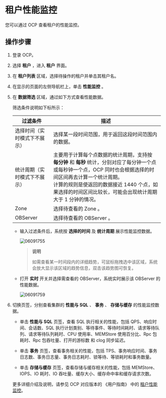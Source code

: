 # 租户性能监控

您可以通过 OCP 查看租户的性能监控。

## 操作步骤

1. 登录 OCP。

2. 选择 **租户** ，进入 **租户** 界面。

3. 在 **租户列表** 区域，选择待操作的租户并单击其租户名。

4. 在显示的页面的左侧导航栏上，单击 **性能监控** 。

5. 在 **数据筛选** 区域，通过如下方式查看性能数据。

   筛选条件说明如下标所示：

   |    **过滤条件**    |        **描述**         |
   |----------------|-------------------------------------------------------------------------------------------------------------------------------------------------------------------|
   | 选择时间（实时模式下不展示） | 选择某一段时间范围，用于返回这段时间范围内的数据。           |
   | 统计周期（实时模式下不展示） | 主要用于计算每个点数据的统计周期，支持按 **每分钟** 和 **每秒** 统计，分别对应了每分钟一个点或每秒钟一个点，OCP 同时也会根据选择的时间区间再去计算一个统计周期。 </br>计算的规则是使返回的数据接近 1440 个点，如果选择的时间区间比较长，可能会出现统计周期大于 1 分钟的情况。 |
   | Zone           | 选择待查看的 Zone 。         |
   | OBServer       | 选择待查看的 OBServer 。     |

   * 输入过滤条件后，系统按 **选择的时间** 及 **统计周期** 展示性能监控数据。
  
      ![06091755](https://help-static-aliyun-doc.aliyuncs.com/assets/img/zh-CN/7113323261/p282520.png)

     >**说明**
     >
     >如需查看某一时间段内的详细趋势，可鼠标拖拽选中该区域，系统会放大显示该区域的趋势信息，双击该趋势图可恢复。

   * 打开 **实时** 开关并选择需查看的 OBServer，系统实时展示该 OBServer 的性能数据。
  
      ![06091759](https://help-static-aliyun-doc.aliyuncs.com/assets/img/zh-CN/7113323261/p282527.png)

6. 切换页签，分别查看集群的 **性能与 SQL** 、 **事务** 、 **存储与缓存** 的性能监控数据。

   * 单击 **性能与 SQL** 页签，查看 SQL 执行相关的性能，包括 QPS、响应时间、会话数、SQL 执行计划类别、等待事件、等待时间耗时、请求等待队列、请求等待队列耗时、CPU 使用率、MEMStore 使用百分比、Rpc 包耗时、Rpc 包吞吐量、打开的游标数 和 clog 同步延迟。

   * 单击 **事务** 页签，查看事务相关的性能，包括 TPS、事务响应时间、事务日志数、事务日志量、事务日志耗时、锁等待、等锁耗时和事务数量。

   * 单击 **存储与缓存** 页签，查看存储与缓存相关的性能，包括 MEMStore、IOPS、IO 耗时、IO 吞吐量、缓存大小、缓存命中率和缓存请求次数。

   更多详细介绍及说明，请参见 OCP 对应版本的 《用户指南》 中的 [租户性能监控](https://www.oceanbase.com/docs/enterprise-oceanbase-ocp-cn-10000000000775968)。